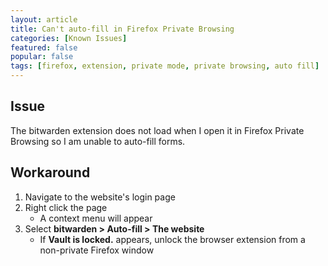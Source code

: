 ```yaml
---
layout: article
title: Can't auto-fill in Firefox Private Browsing
categories: [Known Issues]
featured: false
popular: false
tags: [firefox, extension, private mode, private browsing, auto fill]
---
```


## Issue
The bitwarden extension does not load when I open it in Firefox Private Browsing so I am unable to auto-fill forms.

## Workaround
1. Navigate to the website's login page
2. Right click the page
    - A context menu will appear
3. Select **bitwarden > Auto-fill > The website**
    - If **Vault is locked.** appears, unlock the browser extension from a non-private Firefox window
